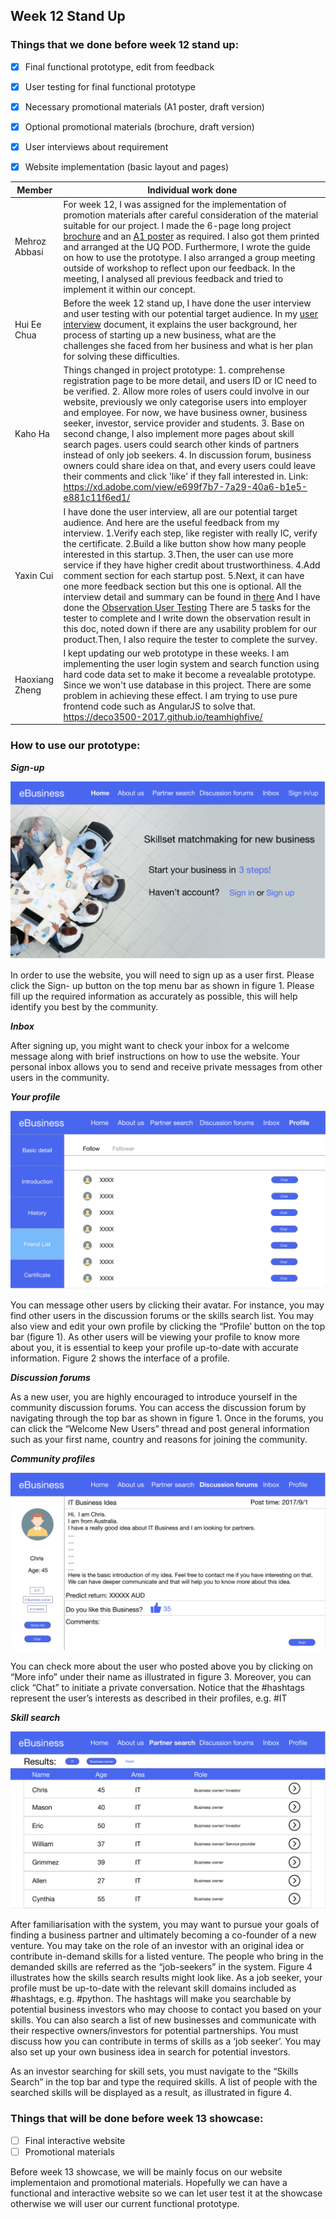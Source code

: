 ## Week 12 Stand Up
### Things that we done before week 12 stand up:

- [x]  Final functional prototype, edit from feedback
- [x]  User testing for final functional prototype 
- [x]  Necessary promotional materials (A1 poster, draft version)
- [x]  Optional promotional materials (brochure, draft version)
- [x]  User interviews about requirement 
- [x]  Website implementation (basic layout and pages)


Member  | Individual work done
--- | ---
Mehroz Abbasi | For week 12, I was assigned for the implementation of promotion materials after careful consideration of the material suitable for our project. I made the 6-page long project [brochure](https://github.com/deco3500-2017/teamhighfive/blob/master/Week%2012%20stand%20up/DECO%20Brochure.pdf) and an [A1 poster](https://github.com/deco3500-2017/teamhighfive/blob/master/Week%2012%20stand%20up/DECO%20A1%20Poster.pdf) as required. I also got them printed and arranged at the UQ POD. Furthermore, I wrote the guide on how to use the prototype. I also arranged a group meeting outside of workshop to reflect upon our feedback. In the meeting, I analysed all previous feedback and tried to implement it within our concept.  
Hui Ee Chua | Before the week 12 stand up, I have done the user interview and user testing with our potential target audience. In my [user interview](https://github.com/deco3500-2017/teamhighfive/blob/master/Week%2012%20stand%20up/User_interview_%26_testing.md) document, it explains the user background, her process of starting up a new business, what are the challenges she faced from her business and what is her plan for solving these difficulties. 
Kaho Ha | Things changed in project prototype: 1. comprehense registration page to be more detail, and users ID or IC need to be verified. 2. Allow more roles of users could involve in our website, previously we only categorise users into employer and employee. For now, we have business owner, business seeker, investor, service provider and students. 3. Base on second change, I also implement more pages about skill search pages. users could search other kinds of partners instead of only job seekers. 4. In discussion forum, business owners could share idea on that, and every users could leave their comments and click 'like' if they fall interested in. Link: https://xd.adobe.com/view/e699f7b7-7a29-40a6-b1e5-e881c11f6ed1/
Yaxin Cui | I have done the user interview, all are our potential target audience. And here are the useful feedback from my interview. 1.Verify each step, like register with really IC, verify the certificate. 2.Build a like button show how many people interested in this startup.  3.Then, the user can use more service if they have higher credit about trustworthiness. 4.Add comment section for each startup post. 5.Next, it can have one more feedback section but this one is optional. All the interview detail and summary can be found in [there](https://github.com/deco3500-2017/teamhighfive/blob/master/Week%2012%20stand%20up/User%20interview%20document_week12.pdf) And I have done the [Observation User Testing](https://github.com/deco3500-2017/teamhighfive/blob/master/Week%2012%20stand%20up/Observation_Prototype_User%20Testing.pdf) There are 5 tasks for the tester to complete and I write down the observation result in this doc, noted down if there are any usability problem for our product.Then, I also require the tester to complete the survey. 
Haoxiang Zheng | I kept updating our web prototype in these weeks. I am implementing the user login system and search function using hard code data set to make it become a revealable prototype. Since we won't use database in this project. There are some problem in achieving these effect. I am trying to use pure frontend code such as AngularJS to solve that. https://deco3500-2017.github.io/teamhighfive/




### How to use our prototype:

**_Sign-up_**

![Figure 1](https://github.com/deco3500-2017/teamhighfive/blob/master/Week%2012%20stand%20up/figure1.png)

In order to use the website, you will need to sign up as a user first. Please click the Sign- up button on the top menu bar as shown in figure 1. Please fill up the required information as accurately as possible, this will help identify you best by the community.

**_Inbox_**

After signing up, you might want to check your inbox for a welcome message along with brief instructions on how to use the website. Your personal inbox allows you to send and receive private messages from other users in the community. 

**_Your profile_** 

![Figure 2](https://github.com/deco3500-2017/teamhighfive/blob/master/Week%2012%20stand%20up/figure2.png)

You can message other users by clicking their avatar. For instance, you may find other users in the discussion forums or the skills search list. You may also view and edit your own profile by clicking the “Profile’ button on the top bar (figure 1). As other users will be viewing your profile to know more about you, it is essential to keep your profile up-to-date with accurate information. Figure 2 shows the interface of a profile.

**_Discussion forums_**

As a new user, you are highly encouraged to introduce yourself in the community discussion forums. You can access the discussion forum by navigating through the top bar as shown in figure 1. Once in the forums, you can click the “Welcome New Users” thread and post general information such as your first name, country and reasons for joining the community.

**_Community profiles_**

![Figure 3](https://github.com/deco3500-2017/teamhighfive/blob/master/Week%2012%20stand%20up/figure3.png)

You can check more about the user who posted above you by clicking on “More info” under their name as illustrated in figure 3. Moreover, you can click “Chat” to initiate a private conversation. Notice that the #hashtags represent the user’s interests as described in their profiles, e.g. #IT 


**_Skill search_** 

![Figure 4](https://github.com/deco3500-2017/teamhighfive/blob/master/Week%2012%20stand%20up/figure4.png)

After familiarisation with the system, you may want to pursue your goals of finding a business partner and ultimately becoming a co-founder of a new venture. You may take on the role of an investor with an original idea or contribute in-demand skills for a listed venture. The people who bring in the demanded skills are referred as the “job-seekers” in the system. Figure 4 illustrates how the skills search results might look like.
As a job seeker, your profile must be up-to-date with the relevant skill domains included as #hashtags, e.g. #python. The hashtags will make you searchable by potential business investors who may choose to contact you based on your skills. You can also search a list of new businesses and communicate with their respective owners/investors for potential partnerships. You must discuss how you can contribute in terms of skills as a ‘job seeker’. You may also set up your own business idea in search for potential investors. 
 
As an investor searching for skill sets, you must navigate to the “Skills Search” in the top bar and type the required skills. A list of people with the searched skills will be displayed as a result, as illustrated in figure 4.

### Things that will be done before week 13 showcase:
- [ ] Final interactive website
- [ ] Promotional materials

Before week 13 showcase, we will be mainly focus on our website implementaion and promotional materials. Hopefully we can have a functional and interactive website so we can let user test it at the showcase otherwise we will user our current functional prototype. 
